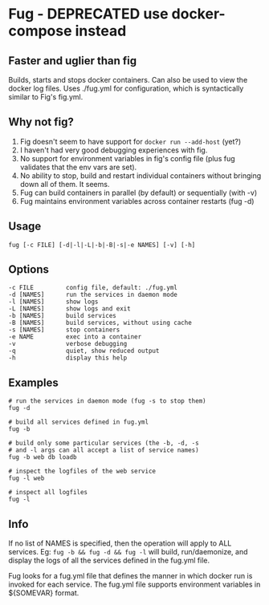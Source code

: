 Fug - DEPRECATED use docker-compose instead
===========================================

Faster and uglier than fig
--------------------------

Builds, starts and stops docker containers. Can also be used to view the docker log
files. Uses ./fug.yml for configuration, which is syntactically similar to Fig's fig.yml.


Why not fig?
------------

1. Fig doesn't seem to have support for `docker run --add-host` (yet?)
2. I haven't had very good debugging experiences with fig.
3. No support for environment variables in fig's config file (plus fug validates that the env vars are set).
4. No ability to stop, build and restart individual containers without bringing down all of them. It seems.
5. Fug can build containers in parallel (by default) or sequentially (with -v)
6. Fug maintains environment variables across container restarts (fug -d)

Usage
-----

    fug [-c FILE] [-d|-l|-L|-b|-B|-s|-e NAMES] [-v] [-h]

Options
-------

    -c FILE         config file, default: ./fug.yml
    -d [NAMES]      run the services in daemon mode
    -l [NAMES]      show logs
    -L [NAMES]      show logs and exit
    -b [NAMES]      build services
    -B [NAMES]      build services, without using cache
    -s [NAMES]      stop containers
    -e NAME         exec into a container
    -v              verbose debugging
    -q              quiet, show reduced output
    -h              display this help

Examples
--------

    # run the services in daemon mode (fug -s to stop them)
    fug -d

    # build all services defined in fug.yml
    fug -b

    # build only some particular services (the -b, -d, -s
    # and -l args can all accept a list of service names)
    fug -b web db loadb

    # inspect the logfiles of the web service
    fug -l web

    # inspect all logfiles
    fug -l

Info
----

If no list of NAMES is specified, then the operation will apply to ALL services. Eg:
`fug -b && fug -d && fug -l` will build, run/daemonize, and display the logs of all
the services defined in the fug.yml file.

Fug looks for a fug.yml file that defines the manner in which docker run is invoked for
each service. The fug.yml file supports environment variables in ${SOMEVAR} format.

